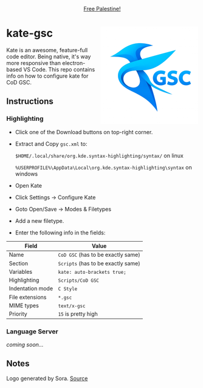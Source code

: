 <p align="center"> <u>Free Palestine!</u> </p>

# kate-gsc <img src="kate-gsc.png" alt="kate-gsc logo" align="right" width=256 height=256 />
Kate is an awesome, feature-full code editor. Being native, it's way more responsive than electron-based VS Code.
This repo contains info on how to configure kate for CoD GSC.

## Instructions

### Highlighting

- Click one of the Download buttons on top-right corner.
- Extract and Copy `gsc.xml` to:
    
    ```$HOME/.local/share/org.kde.syntax-highlighting/syntax/``` on linux
    
    ```%USERPROFILE%\AppData\Local\org.kde.syntax-highlighting\syntax``` on windows

- Open Kate
- Click Settings -> Configure Kate
- Goto Open/Save -> Modes & Filetypes
- Add a new filetype.
- Enter the following info in the fields:

| Field | Value |
| --- | --- |
| Name | ``CoD GSC`` (has to be exactly same) |
| Section | ``Scripts`` (has to be exactly same) |
| Variables | ``kate: auto-brackets true;`` |
| Highlighting | ``Scripts/CoD GSC`` |
| Indentation mode | ``C Style`` |
| File extensions | ``*.gsc`` |
| MIME types | ``text/x-gsc`` |
| Priority | ``15`` is pretty high |


### Language Server

*coming soon...*

## Notes
Logo generated by Sora. [Source](https://sora.chatgpt.com/g/gen_01jwwmj3xdfnpat13aj9tmen49)
